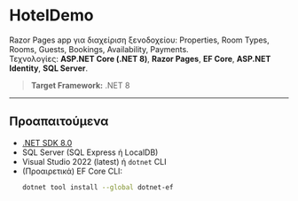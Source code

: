 ﻿# HotelDemo

Razor Pages app για διαχείριση ξενοδοχείου: Properties, Room Types, Rooms, Guests, Bookings, Availability, Payments.  
Τεχνολογίες: **ASP.NET Core (.NET 8)**, **Razor Pages**, **EF Core**, **ASP.NET Identity**, **SQL Server**.

> **Target Framework:** .NET 8

---

## Προαπαιτούμενα

- [.NET SDK 8.0](https://dotnet.microsoft.com/)
- SQL Server (SQL Express ή LocalDB)
- Visual Studio 2022 (latest) ή `dotnet` CLI
- (Προαιρετικά) EF Core CLI:
  ```bash
  dotnet tool install --global dotnet-ef
